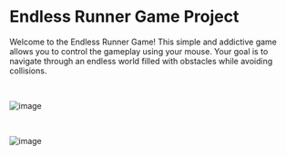 # Endless Runner Game Project

<p>Welcome to the Endless Runner Game! This simple and addictive game allows you to control the gameplay using your mouse. Your goal is to navigate through an endless world filled with obstacles while avoiding collisions.<p/>

<br/>

![image](https://user-images.githubusercontent.com/87518350/135459191-dd6dea2c-d0bd-48c1-ace8-56e2aeda58b0.png)

<br/>

![image](https://user-images.githubusercontent.com/87518350/135459121-d2206ed4-9307-4e50-a727-ce7ec947bd1e.png)


